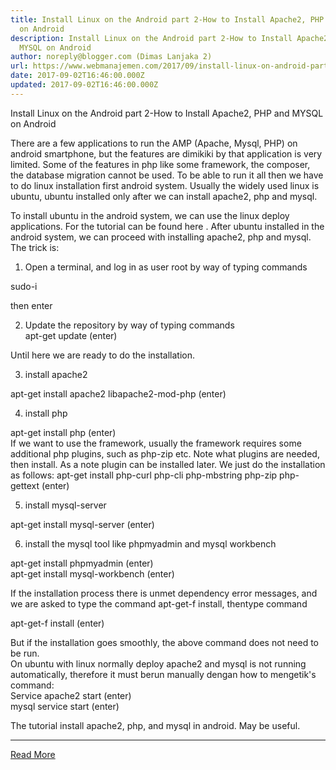 ```yaml
---
title: Install Linux on the Android part 2-How to Install Apache2, PHP and MYSQL
  on Android
description: Install Linux on the Android part 2-How to Install Apache2, PHP and
  MYSQL on Android
author: noreply@blogger.com (Dimas Lanjaka 2)
url: https://www.webmanajemen.com/2017/09/install-linux-on-android-part-2-how-to.html
date: 2017-09-02T16:46:00.000Z
updated: 2017-09-02T16:46:00.000Z
---
```


Install Linux on the Android part 2-How to Install Apache2, PHP and MYSQL     on Android




There are a few applications to run the AMP (Apache, Mysql, PHP) on             android smartphone, but the features are dimikiki by that             application is very limited. Some of the features in php like some             framework, the composer, the database migration cannot be used. To             be able to run it all then we have to do linux installation first             android system. Usually the widely used linux is ubuntu, ubuntu             installed only after we can install apache2, php and mysql.         

To install ubuntu in the android system, we can use the linux             deploy applications. For the tutorial can be found                             here                        . After ubuntu installed in the android system, we can proceed with             installing apache2, php and mysql. The trick is:         

1. Open a terminal, and log in as user root by way of typing             commands         

sudo-i         

then enter         

2. Update the repository by way of typing commands         
apt-get update (enter)         

Until here we are ready to do the installation.         

3. install apache2         

apt-get install apache2 libapache2-mod-php (enter)         

4. install php         

apt-get install php (enter)         
If we want to use the framework, usually the framework requires some additional php plugins, such as php-zip etc. Note what plugins are needed, then install. As a note plugin can be installed later. We just do the installation as follows:
apt-get install php-curl php-cli php-mbstring php-zip php-gettext             (enter)         

5. install mysql-server         

apt-get install mysql-server (enter)         

6. install the mysql tool like phpmyadmin and mysql workbench         

apt-get install phpmyadmin (enter)         
apt-get install mysql-workbench (enter)         


If the installation process there is unmet dependency error             messages, and we are asked to type the command apt-get-f install,             thentype command         

apt-get-f install (enter)         

But if the installation goes smoothly, the above command does not             need to be run.         
On ubuntu with linux normally deploy apache2 and mysql is not             running automatically, therefore it must berun manually dengan how             to mengetik's command:         
Service apache2 start (enter)         
mysql service start (enter)         


The tutorial install apache2, php, and mysql in android. May be             useful.<hr/> <a href="https://www.webmanajemen.com/2017/09/install-linux-on-android-part-2-how-to.html" rel="follow" class="button" id="read-more">Read More</a>